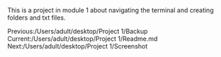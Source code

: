 This is a project in module 1 about navigating the terminal and creating folders and txt files. 

Previous:/Users/adult/desktop/Project 1/Backup
Current:/Users/adult/desktop/Project 1/Readme.md
Next:/Users/adult/desktop/Project 1/Screenshot

